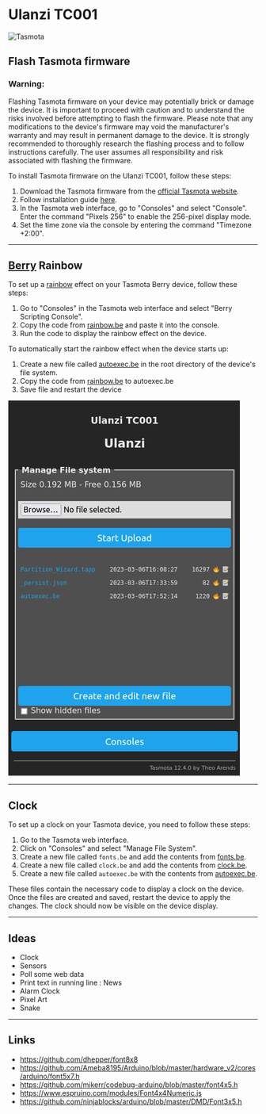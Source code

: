 # Ulanzi TC001
<img src="https://templates.blakadder.com/assets/images/logo.svg" alt="Tasmota" width="300"/>

## Flash Tasmota firmware

### **Warning**: 
Flashing Tasmota firmware on your device may potentially brick or damage the device. It is important to proceed with caution and to understand the risks involved before attempting to flash the firmware. Please note that any modifications to the device's firmware may void the manufacturer's warranty and may result in permanent damage to the device. It is strongly recommended to thoroughly research the flashing process and to follow instructions carefully. The user assumes all responsibility and risk associated with flashing the firmware.

To install Tasmota firmware on the Ulanzi TC001, follow these steps:

1. Download the Tasmota firmware from the [official Tasmota website](http://ota.tasmota.com/tasmota32/release/).
2. Follow installation guide [here](https://templates.blakadder.com/ulanzi_TC001.html).
3. In the Tasmota web interface, go to "Consoles" and select "Console". Enter the command "Pixels 256" to enable the 256-pixel display mode.
4. Set the time zone via the console by entering the command "Timezone +2:00".

**********************
## [Berry](https://tasmota.github.io/docs/Berry/) Rainbow

To set up a [rainbow](https://tasmota.github.io/docs/Berry_Addressable-LED/) effect on your Tasmota Berry device, follow these steps:
1. Go to "Consoles" in the Tasmota web interface and select "Berry Scripting Console".
2. Copy the code from [rainbow.be](rainbow.be) and paste it into the console.
3. Run the code to display the rainbow effect on the device.

To automatically start the rainbow effect when the device starts up:
1. Create a new file called [autoexec.be](https://tasmota.github.io/docs/UFS/#autoexecbe) in the root directory of the device's file system.
2. Copy the code from [rainbow.be](rainbow.be) to autoexec.be
3. Save file and restart the device

![](doc/Ulanzi_Manage_File_system.png)
**********************
## Clock

To set up a clock on your Tasmota device, you need to follow these steps:

1. Go to the Tasmota web interface.
2. Click on "Consoles" and select "Manage File System".
3. Create a new file called `fonts.be` and add the contents from [fonts.be](fonts.be).
4. Create a new file called `clock.be` and add the contents from [clock.be](clock.be).
5. Create a new file called `autoexec.be` with the contents from [autoexec.be](autoexec.be). 

These files contain the necessary code to display a clock on the device. Once the files are created and saved, restart the device to apply the changes. The clock should now be visible on the device display.

**********************
## Ideas
* Clock
* Sensors
* Poll some web data
* Print text in running line : News
* Alarm Clock
* Pixel Art
* Snake
**********************
## Links
* https://github.com/dhepper/font8x8
* https://github.com/Ameba8195/Arduino/blob/master/hardware_v2/cores/arduino/font5x7.h
* https://github.com/mikerr/codebug-arduino/blob/master/font4x5.h
* https://www.espruino.com/modules/Font4x4Numeric.js
* https://github.com/ninjablocks/arduino/blob/master/DMD/Font3x5.h